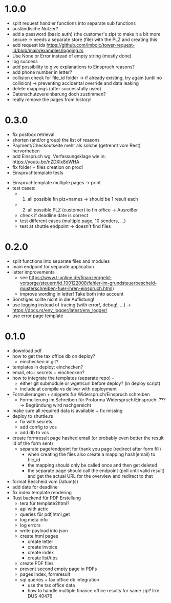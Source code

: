 # 1.0.0
- split request handler functions into separate sub functions
- ausländische Nutzer?
- add a password (basic auth) (the customer's zip) to make it a bit more secure
-> needs a separate store (file) with the PLZ and creating this
- add request ids  https://github.com/imbolc/tower-request-id/blob/main/examples/logging.rs
- Use None or Error instead of empty string (mostly done)
- log success
- add possibility to give explanations to Einspruch reasons?
- add phone number in letter?
- collision check for file_id folder -> if already existing, try again (until no collision) -> preventing accidental override and data leaking
- delete mappings (after successfully used)
- Datenschutzvereinbarung doch zustimmen?
- really remove the pages from history!

# 0.3.0
+ fix postbox retrieval
+ shorten (and/or group) the list of reasons 
+ Payment/Checkoutseite mehr als solche (getrennt vom Rest) hervorheben
+ add Einspruch wg. Verfassungsklage wie in: https://youtu.be/nZDXlx8dWHA
+ fix folder + files creation on prod!
+ Einspruchtemplate tests
- Einspruchtemplate multiple pages -> print
- test cases:
    - 1. all possible fin plz+names -> should be 1 result each
    - 2. all possible PLZ (customer) to fin office -> Ausreißer
    - check if deadline date is correct
    - test different cases (multiple page, 10 senders, ...)
    + test at shuttle endpoint -> doesn't find files

# 0.2.0
+ split functions into separate files and modules
+ main endpoint for separate application
+ letter improvements
  + see https://www.t-online.de/finanzen/geld-vorsorge/steuern/id_100122008/fehler-im-grundsteuerbescheid-musterschreiben-fuer-ihren-einspruch.html)
  + improve wording in letter! Take both into account
+ Sonstiges sollte nicht in die Auflistung!
+ use logging instead of tracing (with error!, debug!, ...)
  -> https://docs.rs/env_logger/latest/env_logger/
+ use error page template

# 0.1.0
+ download pdf
+ how to get the tax office db on deploy?
  + einchecken in git?
+ templates in deploy: einchecken?
+ email, etc.: secrets + einchecken? 
+ how to integrate the templates (separate repo) -
  - either git submodule or wget/curl before deploy? (in deploy script)
  - include at compile vs deliver with deployment
+ Formulierungen + snippets für Widerspruch/Einspruch schreiben
    + Formulierung im Schreiben für Proforma Widerspruch/Einspruch: ???
      -> Begründung wird nachgereicht
+ make sure all required data is available + fix missing
+ deploy to shuttle.rs
  + fix with secrets
  + add config to vcs
  + add db to vcs
+ create formresult page hashed email (or probably even better the result id of the form sent)
    + separate page/endpoint for thank you page (redirect after form fill)
        - when creating the files also create a mapping hash(email) to file_id
        - the mapping should only be called once and then get deleted
        - the separate page should call the endpoint (poll until valid result) and get the actual URL for the overview and redirect to that
+ format Bescheid vom Datum(s)
+ add date for deadline
+ fix index template rendering
+ Rust backend für PDF Erstellung
    + tera für template2html?
    + api with actix
    + queries für pdf,html,get
    + log meta info 
    + log errors
    + write payload into json
    + create html pages
      + create letter
      + create invoice
      + create index
      + create list/tips
    + create PDF files
    + prevent second empty page in PDFs
    + pages index, formresult
    + sql queries + tax office db integration
      + use the tax office data
      + how to handle multiple finance office results for same zip? like DUS 40476 